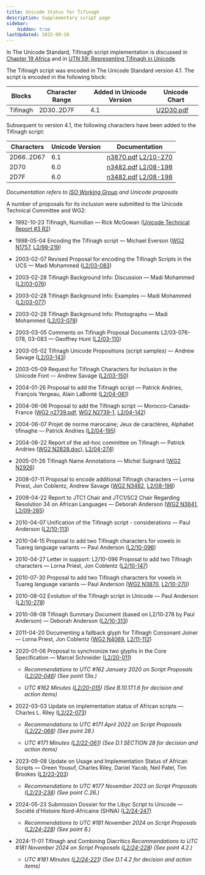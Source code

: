 ```yaml
---
title: Unicode Status for Tifinagh
description: Supplementary script page
sidebar:
    hidden: true
lastUpdated: 2025-09-10
---
```


In The Unicode Standard, Tifinagh script implementation is discussed in [Chapter 19 Africa](https://www.unicode.org/versions/latest/core-spec/chapter-19/#G43184) and in [UTN 59: Representing Tifinagh in Unicode](https://www.unicode.org/notes/tn59/).

[comment]: # (end of intro)

[comment]: # (start of blocks)

The Tifinagh script was encoded in The Unicode Standard version 4.1. The script is encoded in the following block:

| Blocks | Character Range | Added in Unicode Version | Unicode Chart |
| ------ | --------------- | ------------------------ | ------------- |
| Tifinagh | 2D30..2D7F | 4.1 | [U2D30.pdf](http://www.unicode.org/charts/PDF/U2D30.pdf) |

[comment]: # (end of blocks)

[comment]: # (start of chars)

Subsequent to version 4.1, the following characters have been added to the Tifinagh script:

| Characters | Unicode Version | Documentation |
| ---------- | --------------- | ------------- |
| 2D66..2D67 | 6.1 | [n3870.pdf](https://www.unicode.org/wg2/docs/n3870.pdf) [L2/10-270](http://www.unicode.org/cgi-bin/GetMatchingDocs.pl?L2/10-270) |
| 2D70 | 6.0 | [n3482.pdf](https://www.unicode.org/wg2/docs/n3482.pdf) [L2/08-198](http://www.unicode.org/cgi-bin/GetMatchingDocs.pl?L2/08-198) |
| 2D7F | 6.0 | [n3482.pdf](https://www.unicode.org/wg2/docs/n3482.pdf) [L2/08-198](http://www.unicode.org/cgi-bin/GetMatchingDocs.pl?L2/08-198) |

_Documentation refers to [ISO Working Group](https://www.unicode.org/wg2/) and Unicode proposals_

[comment]: # (end of chars)

[comment]: # (start of rest)

A number of proposals for its inclusion were submitted to the Unicode Technical Committee and WG2:

- 1992-10-23 Tifinagh, Numidian — Rick McGowan ([Unicode Technical Report #3 R2](http://www.unicode.org/reports/tr3-2/))

- 1998-05-04 Encoding the Tifinagh script — Michael Everson ([WG2 N1757](https://www.unicode.org/wg2/docs/n1757.pdf), [L2/98-219](http://www.unicode.org/cgi-bin/GetMatchingDocs.pl?L2/98-219))

- 2003-02-07 Revised Proposal for encoding the Tifinagh Scripts in the UCS — Madi Mohammed ([L2/03-083](http://www.unicode.org/cgi-bin/GetMatchingDocs.pl?L2/03-083))

- 2003-02-28 Tifinagh Background Info: Discussion — Madi Mohammed ([L2/03-076](http://www.unicode.org/cgi-bin/GetMatchingDocs.pl?L2/03-076))

- 2003-02-28 Tifinagh Background Info: Examples — Madi Mohammed ([L2/03-077](http://www.unicode.org/cgi-bin/GetMatchingDocs.pl?L2/03-077))

- 2003-02-28 Tifinagh Background Info: Photographs — Madi Mohammed ([L2/03-078](http://www.unicode.org/cgi-bin/GetMatchingDocs.pl?L2/03-078))

- 2003-03-05 Comments on Tifinagh Proposal Documents L2/03-076-078, 03-083 — Geoffrey Hunt ([L2/03-110](http://www.unicode.org/cgi-bin/GetMatchingDocs.pl?L2/03-110))

- 2003-05-02 Tifinagh Unicode Propositions (script samples) — Andrew Savage ([L2/03-143](http://www.unicode.org/cgi-bin/GetMatchingDocs.pl?L2/03-143))

- 2003-05-09 Request for Tifinagh Characters for Inclusion in the Unicode Font — Andrew Savage ([L2/03-150](http://www.unicode.org/cgi-bin/GetMatchingDocs.pl?L2/03-150))

- 2004-01-26 Proposal to add the Tifinagh script — Patrick Andries, François Yergeau, Alain LaBonté ([L2/04-061](http://www.unicode.org/cgi-bin/GetMatchingDocs.pl?L2/04-061))

- 2004-06-06 Proposal to add the Tifinagh script — Morocco-Canada-France ([WG2 n2739.pdf](https://www.unicode.org/wg2/docs/n2739.pdf), [WG2 N2739-1](https://www.unicode.org/wg2/docs/n2739-1.pdf), [L2/04-142](http://www.unicode.org/cgi-bin/GetMatchingDocs.pl?L2/04-142))

- 2004-06-07 Projet de norme marocaine; Jeux de caractères, Alphabet tifinaghe — Patrick Andries ([L2/04-195](http://www.unicode.org/cgi-bin/GetMatchingDocs.pl?L2/04-195))

- 2004-06-22 Report of the ad-hoc committee on Tifinagh — Patrick Andries ([WG2 N2828.doc](ftp://std.dkuug.dk/jtc1/SC2/wg2/docs/n2828.doc)), [L2/04-274](http://www.unicode.org/cgi-bin/GetMatchingDocs.pl?L2/04-274))

- 2005-01-26 Tifinagh Name Annotations — Michel Suignard ([WG2 N2926](https://www.unicode.org/wg2/docs/n2926.pdf))

- 2008-07-11 Proposal to encode additional Tifinagh characters — Lorna Priest, Jon Coblentz, Andrew Savage ([WG2 N3482](https://www.unicode.org/wg2/docs/n3482.pdf), [L2/08-198](http://www.unicode.org/cgi-bin/GetMatchingDocs.pl?L2/08-198))

- 2009-04-22 Report to JTC1 Chair and JTC1/SC2 Chair Regarding Resolution 34 on African Languages — Deborah Anderson        ([WG2 N3641](https://www.unicode.org/wg2/docs/n3641.pdf), [L2/09-285](http://www.unicode.org/cgi-bin/GetMatchingDocs.pl?L2/09-285))

- 2010-04-07 Unification of the Tifinagh script - considerations — Paul Anderson ([L2/10-113](http://www.unicode.org/cgi-bin/GetMatchingDocs.pl?L2/10-113))

- 2010-04-15 Proposal to add two Tifinagh characters for vowels in Tuareg language variants — Paul Anderson ([L2/10-096](http://www.unicode.org/cgi-bin/GetMatchingDocs.pl?L2/10-096))

- 2010-04-27 Letter in support: L2/10-096 Proposal to add two Tifinagh characters — Lorna Priest, Jon Coblentz ([L2/10-147](http://www.unicode.org/cgi-bin/GetMatchingDocs.pl?L2/10-147))

- 2010-07-30 Proposal to add two Tifinagh characters for vowels in Tuareg language variants — Paul Anderson ([WG2 N3870](https://www.unicode.org/wg2/docs/n3870.pdf), [L2/10-270](http://www.unicode.org/cgi-bin/GetMatchingDocs.pl?L2/10-270))

- 2010-08-02 Evolution of the Tifinagh script in Unicode — Paul Anderson ([L2/10-278](http://www.unicode.org/cgi-bin/GetMatchingDocs.pl?L2/10-278))

- 2010-08-08 Tifinagh Summary Document (based on L2/10‐278 by Paul Anderson) — Deborah Anderson ([L2/10-313](http://www.unicode.org/cgi-bin/GetMatchingDocs.pl?L2/10-313))

- 2011-04-20 Documenting a fallback glyph for Tifinagh Consonant Joiner — Lorna Priest, Jon Coblentz ([WG2 N4069](https://www.unicode.org/wg2/docs/n4069.pdf), [L2/11-112](http://www.unicode.org/cgi-bin/GetMatchingDocs.pl?L2/11-112))

- 2020-01-06 Proposal to synchronize two glyphs in the Core Specification — Marcel Schneider ([L2/20-011](http://www.unicode.org/cgi-bin/GetMatchingDocs.pl?L2/20-011))

  - _Recommendations to UTC #162 January 2020 on Script Proposals ([L2/20-046](http://www.unicode.org/L2/L2020/20046-script-adhoc-rept.pdf)) (See point 13a.)_

  - _UTC #162 Minutes ([L2/20-015](http://www.unicode.org/L2/L2020/20015.htm)) (See B.10.17.1.6 for decision and action items)_

- 2022-03-03 Update on implementation status of African scripts — Charles L. Riley     ([L2/22-073](http://www.unicode.org/cgi-bin/GetMatchingDocs.pl?L2/22-073))

  - _Recommendations to UTC #171 April 2022 on Script Proposals ([L2/22-068](http://www.unicode.org/cgi-bin/GetMatchingDocs.pl?L2/22-068)) (See point 28.)_

  - _UTC #171 Minutes ([L2/22-061](https://www.unicode.org/L2/L2022/22061.htm)) (See D.1 SECTION 28 for decision and action items)_

- 2023-09-08 Update on Usage and Implementation Status of African Scripts — Oreen Yousuf, Charles Riley, Daniel Yacob, Neil Patel, Tim Brookes ([L2/23-203](http://www.unicode.org/cgi-bin/GetMatchingDocs.pl?L2/23-203))

  - _Recommendations to UTC #177 November 2023 on Script Proposals ([L2/23-238](http://www.unicode.org/cgi-bin/GetMatchingDocs.pl?L2/23-238)) (See point C.26.)_

- 2024-05-23 Submission Dossier for the Libyc Script to Unicode — Société d'Histoire Nord-Africaine (SHNA) ([L2/24-247](http://www.unicode.org/cgi-bin/GetMatchingDocs.pl?L2/24-247))

  - _Recommendations to UTC #181 November 2024 on Script Proposals ([L2/24-228](http://www.unicode.org/cgi-bin/GetMatchingDocs.pl?L2/24-228)) (See point 8.)_

- 2024-11-01 Tifinagh and Combining Diacritics _Recommendations to UTC #181 November 2024 on Script Proposals ([L2/24-228](http://www.unicode.org/cgi-bin/GetMatchingDocs.pl?L2/24-228)) (See point 4.2.)_

  - _UTC #181 Minutes ([L2/24-221](https://www.unicode.org/L2/L2024/24221.htm)) (See D.1 4.2 for decision and action items)_
